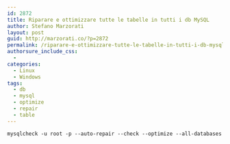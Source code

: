 ```yaml
---
id: 2872
title: Riparare e ottimizzare tutte le tabelle in tutti i db MySQL
author: Stefano Marzorati
layout: post
guid: http://marzorati.co/?p=2872
permalink: /riparare-e-ottimizzare-tutte-le-tabelle-in-tutti-i-db-mysql/
authorsure_include_css:
  - 
categories:
  - Linux
  - Windows
tags:
  - db
  - mysql
  - optimize
  - repair
  - table
---
```

`mysqlcheck -u root -p --auto-repair --check --optimize --all-databases`